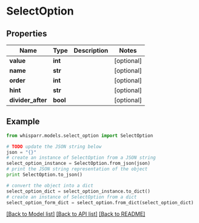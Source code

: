 # SelectOption


## Properties

Name | Type | Description | Notes
------------ | ------------- | ------------- | -------------
**value** | **int** |  | [optional] 
**name** | **str** |  | [optional] 
**order** | **int** |  | [optional] 
**hint** | **str** |  | [optional] 
**divider_after** | **bool** |  | [optional] 

## Example

```python
from whisparr.models.select_option import SelectOption

# TODO update the JSON string below
json = "{}"
# create an instance of SelectOption from a JSON string
select_option_instance = SelectOption.from_json(json)
# print the JSON string representation of the object
print SelectOption.to_json()

# convert the object into a dict
select_option_dict = select_option_instance.to_dict()
# create an instance of SelectOption from a dict
select_option_form_dict = select_option.from_dict(select_option_dict)
```
[[Back to Model list]](../README.md#documentation-for-models) [[Back to API list]](../README.md#documentation-for-api-endpoints) [[Back to README]](../README.md)


